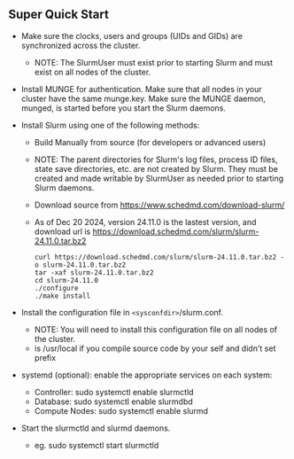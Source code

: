 


## Super Quick Start ##


* Make sure the clocks, users and groups (UIDs and GIDs) are synchronized across the cluster.
    - NOTE: The SlurmUser must exist prior to starting Slurm and must exist on all nodes of the cluster.

* Install MUNGE for authentication. Make sure that all nodes in your cluster have the same munge.key. Make sure the MUNGE daemon, munged, is started before you start the Slurm daemons.
  
* Install Slurm using one of the following methods:
  * Build Manually from source (for developers or advanced users)
  * NOTE: The parent directories for Slurm's log files, process ID files, state save directories, etc. are not created by Slurm. They must be created and made writable by SlurmUser as needed prior to starting Slurm daemons.
  * Download source from https://www.schedmd.com/download-slurm/
  * As of Dec 20 2024, version 24.11.0 is the lastest version, and download url is https://download.schedmd.com/slurm/slurm-24.11.0.tar.bz2  

      ```
      curl https://download.schedmd.com/slurm/slurm-24.11.0.tar.bz2 -o slurm-24.11.0.tar.bz2
      tar -xaf slurm-24.11.0.tar.bz2
      cd slurm-24.11.0
      ./configure
      ./make install
      ```

* Install the configuration file in `<sysconfdir>`/slurm.conf.
  * NOTE: You will need to install this configuration file on all nodes of the cluster.
  * <sysconfdir> is /usr/local if you compile source code by your self and didn't set prefix  
* systemd (optional): enable the appropriate services on each system:
  * Controller: sudo systemctl enable slurmctld
  * Database: sudo systemctl enable slurmdbd
  * Compute Nodes: sudo systemctl enable slurmd
* Start the slurmctld and slurmd daemons.
  * eg. sudo systemctl start slurmctld
